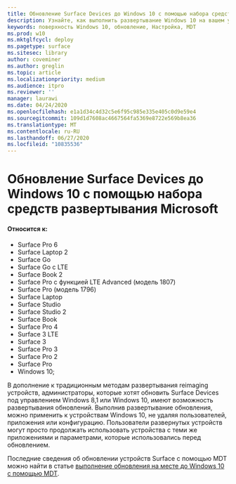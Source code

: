 ```yaml
---
title: Обновление Surface Devices до Windows 10 с помощью набора средств развертывания Microsoft (Surface)
description: Узнайте, как выполнить развертывание Windows 10 на вашем устройстве Surface.
keywords: поверхность Windows 10, обновление, Настройка, MDT
ms.prod: w10
ms.mktglfcycl: deploy
ms.pagetype: surface
ms.sitesec: library
author: coveminer
ms.author: greglin
ms.topic: article
ms.localizationpriority: medium
ms.audience: itpro
ms.reviewer: ''
manager: laurawi
ms.date: 04/24/2020
ms.openlocfilehash: e1a1d34c4d32c5e6f95c985e335e405c0d9e59e4
ms.sourcegitcommit: 109d1d7608ac4667564fa5369e8722e569b8ea36
ms.translationtype: MT
ms.contentlocale: ru-RU
ms.lasthandoff: 06/27/2020
ms.locfileid: "10835536"
---
```

# Обновление Surface Devices до Windows 10 с помощью набора средств развертывания Microsoft

#### Относится к:
- Surface Pro 6
- Surface Laptop 2
- Surface Go
- Surface Go с LTE
- Surface Book 2
- Surface Pro с функцией LTE Advanced (модель 1807)
- Surface Pro (модель 1796)
- Surface Laptop
- Surface Studio
- Surface Studio 2
- Surface Book
- Surface Pro 4
- Surface 3 LTE
- Surface 3
- Surface Pro 3
- Surface Pro 2
- Surface Pro
- Windows 10;

В дополнение к традиционным методам развертывания reimaging устройств, администраторы, которые хотят обновить Surface Devices под управлением Windows 8,1 или Windows 10, имеют возможность развертывания обновлений. Выполнив развертывание обновления, можно применить к устройствам Windows 10, не удаляя пользователей, приложения или конфигурацию. Пользователи развернутых устройств могут просто продолжать использовать устройства с теми же приложениями и параметрами, которые использовались перед обновлением. 

Последние сведения об обновлении устройств Surface с помощью MDT можно найти в статье [выполнение обновления на месте до Windows 10 с помощью MDT](https://docs.microsoft.com/windows/deployment/deploy-windows-mdt/upgrade-to-windows-10-with-the-microsoft-deployment-toolkit).


